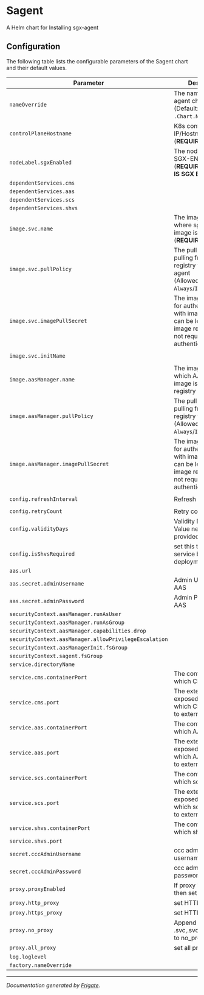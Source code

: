 
Sagent
===========

A Helm chart for Installing sgx-agent


## Configuration

The following table lists the configurable parameters of the Sagent chart and their default values.

| Parameter                | Description             | Default        |
| ------------------------ | ----------------------- | -------------- |
| `nameOverride` | The name for sgx-agent chart<br> (Default: `.Chart.Name`) | `""` |
| `controlPlaneHostname` | K8s control plane IP/Hostname<br> (**REQUIRED**) | `"<user input>"` |
| `nodeLabel.sgxEnabled` | The node label for SGX-ENABLED hosts<br> (**REQUIRED IF NODE IS SGX ENABLED**) | `"SGX-ENABLED"` |
| `dependentServices.cms` |  | `"cms"` |
| `dependentServices.aas` |  | `"aas"` |
| `dependentServices.scs` |  | `"scs"` |
| `dependentServices.shvs` |  | `"shvs"` |
| `image.svc.name` | The image registry where sgx-agent image is pushed<br> (**REQUIRED**) | `"<user input>"` |
| `image.svc.pullPolicy` | The pull policy for pulling from container registry for sgx-agent <br> (Allowed values: `Always`/`IfNotPresent`) | `"Always"` |
| `image.svc.imagePullSecret` | The image pull secret for authenticating with image registry, can be left empty if image registry does not require authentication | `null` |
| `image.svc.initName` |  | `"<user input>"` |
| `image.aasManager.name` | The image name with which AAS manager image is pushed to registry | `"<user input>"` |
| `image.aasManager.pullPolicy` | The pull policy for pulling from container registry for AAS<br> (Allowed values: `Always`/`IfNotPresent`) | `"Always"` |
| `image.aasManager.imagePullSecret` | The image pull secret for authenticating with image registry, can be left empty if image registry does not require authentication | `null` |
| `config.refreshInterval` | Refresh Interval | `"<user input>"` |
| `config.retryCount` | Retry count | `5` |
| `config.validityDays` | Validity Days (Note: Value needs to be provided in quotes) | `7` |
| `config.isShvsRequired` | set this to true for service based deployment | `"true"` |
| `aas.url` |  | `null` |
| `aas.secret.adminUsername` | Admin Username for AAS | `null` |
| `aas.secret.adminPassword` | Admin Password for AAS | `null` |
| `securityContext.aasManager.runAsUser` |  | `1001` |
| `securityContext.aasManager.runAsGroup` |  | `1001` |
| `securityContext.aasManager.capabilities.drop` |  | `["all"]` |
| `securityContext.aasManager.allowPrivilegeEscalation` |  | `false` |
| `securityContext.aasManagerInit.fsGroup` |  | `1001` |
| `securityContext.sagent.fsGroup` |  | `1001` |
| `service.directoryName` |  | `"sagent"` |
| `service.cms.containerPort` | The containerPort on which CMS can listen | `8445` |
| `service.cms.port` | The externally exposed NodePort on which CMS can listen to external traffic | `30445` |
| `service.aas.containerPort` | The containerPort on which AAS can listen | `8444` |
| `service.aas.port` | The externally exposed NodePort on which AAS can listen to external traffic | `30444` |
| `service.scs.containerPort` | The containerPort on which scs can listen | `9000` |
| `service.scs.port` | The externally exposed NodePort on which scs can listen to external traffic | `30502` |
| `service.shvs.containerPort` | The containerPort on which shvs can listen | `13000` |
| `service.shvs.port` |  | `30500` |
| `secret.cccAdminUsername` | ccc admin token username | `null` |
| `secret.cccAdminPassword` | ccc admin token password | `null` |
| `proxy.proxyEnabled` | If proxy is enabled, then set to true | `false` |
| `proxy.http_proxy` | set HTTP Proxy value | `null` |
| `proxy.https_proxy` | set HTTP Proxy value | `null` |
| `proxy.no_proxy` | Append .svc,.svc.cluster.local, to no_proxy | `null` |
| `proxy.all_proxy` | set all proxy value | `null` |
| `log.loglevel` |  | `"info"` |
| `factory.nameOverride` |  | `""` |



---
_Documentation generated by [Frigate](https://frigate.readthedocs.io)._

